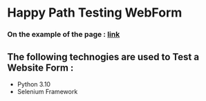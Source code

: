 # Happy Path Testing WebForm 

### On the example of the page : [link](https://sourceful.nl/nl/contact-pl/) 

## The following technogies are used to Test a Website Form :
* Python 3.10
* Selenium Framework
